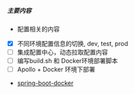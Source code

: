 ##### 主要内容
- 配置相关的内容
- [x] 不同环境配置信息的切换, dev, test, prod
- [ ] 集成配置中心，动态拉取配置内容
- [ ] 编写build.sh 和 Docker环境部署脚本  
- [ ] Apollo + Docker 环境下部署

- [spring-boot-docker](https://spring.io/guides/gs/spring-boot-docker/)
